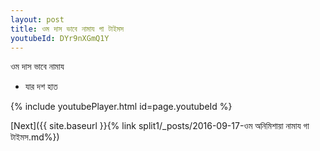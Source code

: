 ```yaml
---
layout: post
title: ওম দাস ভাবে নামায গা টাইমস
youtubeId: DYr9nXGmQ1Y
---
```

 
 
 ওম দাস ভাবে নামায  
 
 -  যার দশ হাত 
 
  
 
  
 
 
 
 
 
 


{% include youtubePlayer.html id=page.youtubeId %}
 
[Next]({{ site.baseurl }}{% link  split1/_posts/2016-09-17-ওম অনিমিশায়া নামায গা টাইমস.md%})
 
